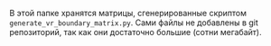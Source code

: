 В этой папке хранятся матрицы, сгенерированные скриптом `generate_vr_boundary_matrix.py`.
Сами файлы не добавлены в git репозиторий, так как они достаточно большие (сотни мегабайт). 
